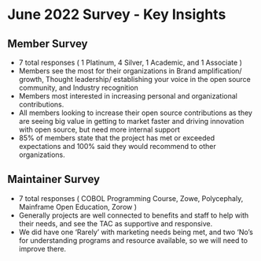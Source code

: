 # June 2022 Survey - Key Insights

## Member Survey

- 7 total responses ( 1 Platinum, 4 Silver, 1 Academic, and 1 Associate )
- Members see the most for their organizations in Brand amplification/ growth, Thought leadership/ establishing your voice in the open source community, and Industry recognition
- Members most interested in increasing personal and organizational contributions.
- All members looking to increase their open source contributions as they are seeing big value in getting to market faster and driving innovation with open source, but need more internal support
- 85% of members state that the project has met or exceeded expectations and 100% said they would recommend to other organizations.

## Maintainer Survey

- 7 total responses ( COBOL Programming Course, Zowe, Polycephaly, Mainframe Open Education, Zorow )
- Generally projects are well connected to benefits and staff to help with their needs, and see the TAC as supportive and responsive.
- We did have one ‘Rarely’ with marketing needs being met, and two ‘No’s for understanding programs and resource available, so we will need to improve there.
